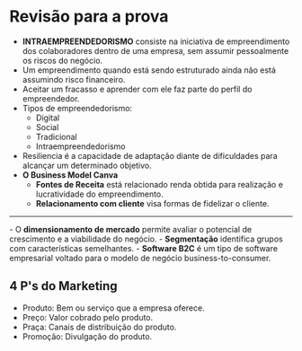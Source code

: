 # Revisão para a prova

- <b>INTRAEMPREENDEDORISMO</b> consiste na iniciativa de empreendimento dos colaboradores dentro de uma empresa, sem assumir pessoalmente os riscos do negócio.
- Um empreendimento quando está sendo estruturado ainda não está assumindo risco financeiro.
- Aceitar um fracasso e aprender com ele faz parte do perfil do empreendedor.
- Tipos de empreendedorismo:
  - Digital
  - Social
  - Tradicional
  - Intraempreendedorismo
- Resiliencia é a capacidade de adaptação diante de dificuldades para alcançar um determinado objetivo.
- <b>O Business Model Canva</b>
  - <b>Fontes de Receita</b> está relacionado renda obtida para realização e lucratividade do empreendimento.
  - <b>Relacionamento com cliente</b> visa formas de fidelizar o cliente.

<hr>
- O <b>dimensionamento de mercado</b> permite avaliar o potencial de crescimento e a viabilidade do negócio.
- <b>Segmentação</b> identifica grupos com características semelhantes.
- <b>Software B2C</b> é um tipo de software empresarial voltado para o modelo de negócio business-to-consumer.

## 4 P's do Marketing
- Produto: Bem ou serviço que a empresa oferece.
- Preço: Valor cobrado pelo produto.
- Praça: Canais de distribuição do produto.
- Promoção: Divulgação do produto.
